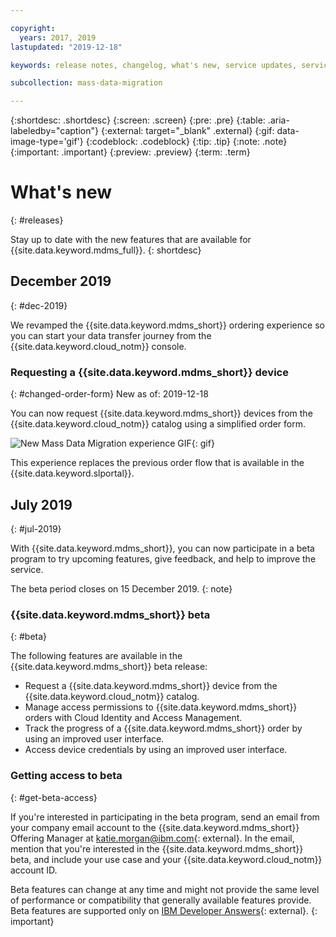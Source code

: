 ```yaml
---

copyright:
  years: 2017, 2019
lastupdated: "2019-12-18"

keywords: release notes, changelog, what's new, service updates, service bulletin

subcollection: mass-data-migration

---
```


{:shortdesc: .shortdesc}
{:screen: .screen}
{:pre: .pre}
{:table: .aria-labeledby="caption"}
{:external: target="_blank" .external}
{:gif: data-image-type='gif'}
{:codeblock: .codeblock}
{:tip: .tip}
{:note: .note}
{:important: .important}
{:preview: .preview}
{:term: .term}

# What's new
{: #releases}

Stay up to date with the new features that are available for {{site.data.keyword.mdms_full}}. 
{: shortdesc}

## December 2019
{: #dec-2019}

We revamped the {{site.data.keyword.mdms_short}} ordering experience so you can start your data transfer journey from the {{site.data.keyword.cloud_notm}} console. 

### Requesting a {{site.data.keyword.mdms_short}} device
{: #changed-order-form}
New as of: 2019-12-18

You can now request {{site.data.keyword.mdms_short}} devices from the {{site.data.keyword.cloud_notm}} catalog using a simplified order form.

![New Mass Data Migration experience GIF](images/mdms-order.gif){: gif}

This experience replaces the previous order flow that is available in the {{site.data.keyword.slportal}}. 

## July 2019
{: #jul-2019}

With {{site.data.keyword.mdms_short}}, you can now participate in a beta program to try upcoming features, give feedback, and help to improve the service. 

The beta period closes on 15 December 2019.
{: note}

### {{site.data.keyword.mdms_short}} beta
{: #beta}

The following features are available in the {{site.data.keyword.mdms_short}} beta release:

- Request a {{site.data.keyword.mdms_short}} device from the {{site.data.keyword.cloud_notm}} catalog.
- Manage access permissions to {{site.data.keyword.mdms_short}} orders with Cloud Identity and Access Management.
- Track the progress of a {{site.data.keyword.mdms_short}} order by using an improved user interface.
- Access device credentials by using an improved user interface.

### Getting access to beta
{: #get-beta-access}

If you're interested in participating in the beta program, send an email from your company email account to the {{site.data.keyword.mdms_short}} Offering Manager at [katie.morgan@ibm.com](mailto:katie.morgan@ibm.com){: external}. In the email, mention that you're interested in the {{site.data.keyword.mdms_short}} beta, and include your use case and your {{site.data.keyword.cloud_notm}} account ID.

Beta features can change at any time and might not provide the same level of performance or compatibility that generally available features provide. Beta features are supported only on [IBM Developer Answers](https://developer.ibm.com){: external}.
{: important}